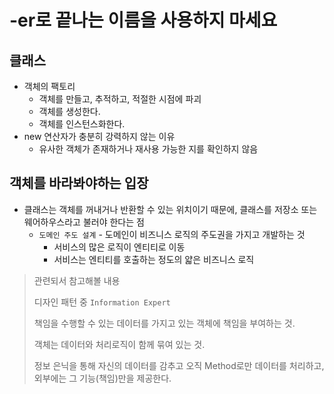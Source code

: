 # -er로 끝나는 이름을 사용하지 마세요

## 클래스

- 객체의 팩토리
  - 객체를 만들고, 추적하고, 적절한 시점에 파괴
  - 객체를 생성한다.
  - 객체를 인스턴스화한다.
- new 연산자가 충분히 강력하지 않는 이유 
  - 유사한 객체가 존재하거나 재사용 가능한 지를 확인하지 않음

## 객체를 바라봐야하는 입장

- 클래스는 객체를 꺼내거나 반환할 수 있는 위치이기 때문에, 클래스를 저장소 또는 웨어하우스라고 불러야 한다는 점
  - `도메인 주도 설계` - 도메인이 비즈니스 로직의 주도권을 가지고 개발하는 것
    - 서비스의 많은 로직이 엔티티로 이동
    - 서비스는 엔티티를 호출하는 정도의 얇은 비즈니스 로직 
  
> 관련되서 참고해볼 내용
> 
> 디자인 패턴 중 `Information Expert`
> 
> 책임을 수행할 수 있는 데이터를 가지고 있는 객체에 책임을 부여하는 것.
> 
> 객체는 데이터와 처리로직이 함께 묶여 있는 것.
> 
> 정보 은닉을 통해 자신의 데이터를 감추고 오직 Method로만 데이터를 처리하고, 외부에는 그 기능(책임)만을 제공한다.
